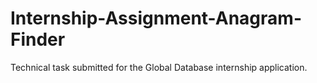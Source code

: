 # Internship-Assignment-Anagram-Finder
Technical task submitted for the Global Database internship application.
